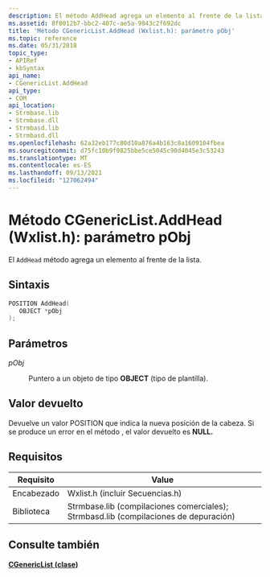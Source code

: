 ```yaml
---
description: El método AddHead agrega un elemento al frente de la lista.
ms.assetid: 8f0012b7-bbc2-407c-ae5a-9843c2f692dc
title: 'Método CGenericList.AddHead (Wxlist.h): parámetro pObj'
ms.topic: reference
ms.date: 05/31/2018
topic_type:
- APIRef
- kbSyntax
api_name:
- CGenericList.AddHead
api_type:
- COM
api_location:
- Strmbase.lib
- Strmbase.dll
- Strmbasd.lib
- Strmbasd.dll
ms.openlocfilehash: 62a32eb177c80d10a876a4b163c8a1609104fbea
ms.sourcegitcommit: d75fc10b9f0825bbe5ce5045c90d4045e3c53243
ms.translationtype: MT
ms.contentlocale: es-ES
ms.lasthandoff: 09/13/2021
ms.locfileid: "127062494"
---
```

# <a name="cgenericlistaddhead-method-wxlisth---pobj-parameter"></a>Método CGenericList.AddHead (Wxlist.h): parámetro pObj

El `AddHead` método agrega un elemento al frente de la lista.

## <a name="syntax"></a>Sintaxis


```C++
POSITION AddHead(
   OBJECT *pObj
);
```



## <a name="parameters"></a>Parámetros

<dl> <dt>

*pObj* 
</dt> <dd>

Puntero a un objeto de tipo **OBJECT** (tipo de plantilla).

</dd> </dl>

## <a name="return-value"></a>Valor devuelto

Devuelve un valor POSITION que indica la nueva posición de la cabeza. Si se produce un error en el método , el valor devuelto es **NULL.**

## <a name="requirements"></a>Requisitos

| Requisito | Value |
|-|-|
| Encabezado | Wxlist.h (incluir Secuencias.h) |
| Biblioteca| Strmbase.lib (compilaciones comerciales); Strmbasd.lib (compilaciones de depuración) |

## <a name="see-also"></a>Consulte también

<dl> <dt>

[**CGenericList (clase)**](cgenericlist.md)
</dt> </dl>

 

 




